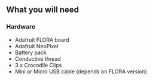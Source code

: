 ## What you will need

### Hardware

* Adafruit FLORA board
* Adafruit NeoPixel
* Battery pack
* Conductive thread
* 3 x Crocodile Clips
* Mini or Micro USB cable (depends on FLORA version)
